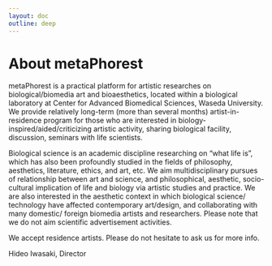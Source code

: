 ```yaml
---
layout: doc
outline: deep
---
```


# About metaPhorest

metaPhorest is a practical platform for artistic researches on biological/biomedia art and bioaesthetics, located within a biological laboratory at Center for Advanced Biomedical Sciences, Waseda University. We provide relatively long-term (more than several months) artist-in-residence program for those who are interested in biology-inspired/aided/criticizing artistic activity, sharing biological facility, discussion, seminars with life scientists.

Biological science is an academic discipline researching on “what life is”, which has also been profoundly studied in the fields of philosophy, aesthetics, literature, ethics, and art, etc. We aim multidisciplinary pursues of relationship between art and science, and philosophical, aesthetic, socio-cultural implication of life and biology via artistic studies and practice. We are also interested in the aesthetic context in which biological science/ technology have affected contemporary art/design, and collaborating with many domestic/ foreign biomedia artists and researchers. Please note that we do not aim scientific advertisement activities.

We accept residence artists. Please do not hesitate to ask us for more info.

Hideo Iwasaki, Director
